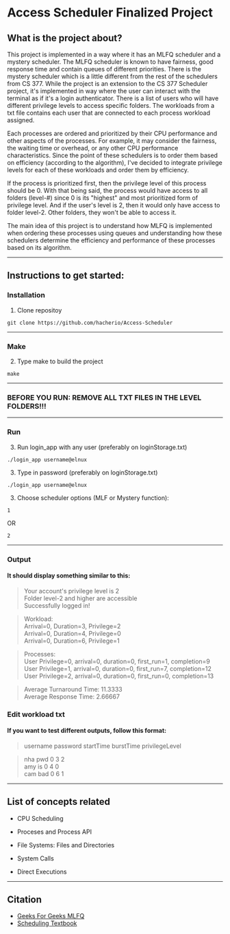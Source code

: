 # Access Scheduler Finalized Project

## What is the project about?

This project is implemented in a way where it has an MLFQ scheduler and a mystery scheduler. The MLFQ scheduler is known to have fairness, good response time and contain queues of different priorities. There is the mystery scheduler which is a little different from the rest of the schedulers from CS 377. While the project is an extension to the CS 377 Scheduler project, it's implemented in way where the user can interact with the terminal as if it's a login authenticator. There is a list of users who will have different privilege levels to access specific folders. The workloads from a txt file contains each user that are connected to each process workload assigned. 

Each processes are ordered and prioritized by their CPU performance and other aspects of the processes. For example, it may consider the fairness, the waiting time or overhead, or any other CPU performance characteristics. Since the point of these schedulers is to order them based on efficiency (according to the algorithm), I've decided to integrate privilege levels for each of these workloads and order them by efficiency.

If the process is prioritized first, then the privilege level of this process should be 0. With that being said, the process would have access to all folders (level-#) since 0 is its "highest" and most prioritized form of privilege level. And if the user's level is 2, then it would only have access to folder level-2. Other folders, they won't be able to access it.

The main idea of this project is to understand how MLFQ is implemented when ordering these processes using queues and understanding how these schedulers determine the efficiency and performance of these processes based on its algorithm.
__________________________________________________________________
## Instructions to get started:
### Installation
1. Clone repositoy
```
git clone https://github.com/hacherio/Access-Scheduler
```
__________________________________________________________________
### Make
2. Type make to build the project
```
make
```
__________________________________________________________________
### BEFORE YOU RUN: REMOVE ALL TXT FILES IN THE LEVEL FOLDERS!!!
__________________________________________________________________
### Run
3. Run login_app with any user (preferably on loginStorage.txt)
```
./login_app username@elnux
```
3. Type in password (preferably on loginStorage.txt)
```
./login_app username@elnux
```
3. Choose scheduler options (MLF or Mystery function):
```
1 
```
OR
```
2
```
__________________________________________________________________
### Output
#### It should display something similar to this:
>Your account's privilege level is 2<br>
>Folder level-2 and higher are accessible<br>
>Successfully logged in!<br>


>Workload:<br>
>        Arrival=0, Duration=3, Privilege=2<br>
>        Arrival=0, Duration=4, Privilege=0<br>
>        Arrival=0, Duration=6, Privilege=1<br>


>Processes:<br>
>        User Privilege=0, arrival=0, duration=0, first_run=1, completion=9<br>
>        User Privilege=1, arrival=0, duration=0, first_run=7, completion=12<br>
>        User Privilege=2, arrival=0, duration=0, first_run=0, completion=13<br>


>Average Turnaround Time: 11.3333<br>
>Average Response Time:   2.66667 <br>

### Edit workload txt
#### If you want to test different outputs, follow this format:
>username password startTime burstTime privilegeLevel<br>


>nha pwd 0 3 2 <br>
>amy is 0 4 0 <br>
>cam bad 0 6 1 <br>
__________________________________________________________________
## List of concepts related

- CPU Scheduling

- Proceses and Process API

- File Systems: Files and Directories

- System Calls

- Direct Executions
__________________________________________________________________
## Citation
* [Geeks For Geeks MLFQ](https://www.geeksforgeeks.org/multilevel-feedback-queue-scheduling-mlfq-cpu-scheduling/)
* [Scheduling Textbook](https://pages.cs.wisc.edu/~remzi/OSTEP/cpu-sched-mlfq.pdf)








